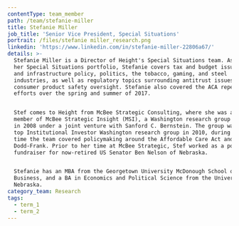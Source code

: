 ```yaml
---
contentType: team_member
path: /team/stefanie-miller
title: Stefanie Miller
job_title: 'Senior Vice President, Special Situations'
portrait: /files/stefanie miller_research.png
linkedin: 'https://www.linkedin.com/in/stefanie-miller-22806a67/'
details: >-
  Stefanie Miller is a Director of Height's Special Situations team. As part of
  her Special Situations portfolio, Stefanie covers tax and budget issues, trade
  and infrastructure policy, politics, the tobacco, gaming, and steel
  industries, as well as regulatory topics surrounding antitrust issues and
  consumer product safety oversight. Stefanie also covered the ACA repeal
  efforts over the spring and summer of 2017.


  Stef comes to Height from McBee Strategic Consulting, where she was a founding
  member of McBee Strategic Insight (MSI), a Washington research group launched
  in 2008 under a joint venture with Sanford C. Bernstein. The group was named
  top Institutional Investor Washington research group in 2010, during which
  time the team covered policymaking around the Affordable Care Act and
  Dodd-Frank. Prior to her time at McBee Strategic, Stef worked as a political
  fundraiser for now-retired US Senator Ben Nelson of Nebraska.


  Stefanie has an MBA from the Georgetown University McDonough School of
  Business, and a BA in Economics and Political Science from the University of
  Nebraska.
category_team: Research
tags:
  - term_1
  - term_2
---
```


